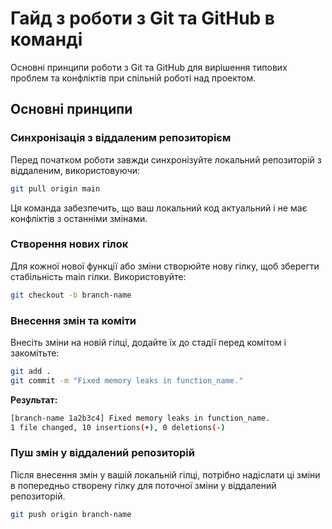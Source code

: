 # Гайд з роботи з Git та GitHub в команді

Основні принципи роботи з Git та GitHub для вирішення типових проблем
та конфліктів при спільній роботі над проектом.

## Основні принципи 

### Синхронізація з віддаленим репозиторієм
Перед початком роботи завжди синхронізуйте локальний репозиторій з віддаленим,
використовуючи:

```bash
git pull origin main
```

Ця команда забезпечить, що ваш локальний код актуальний і не має конфліктів
з останніми змінами.

### Створення нових гілок

Для кожної нової функції або зміни створюйте нову гілку, 
щоб зберегти стабільність main гілки. Використовуйте:

```bash
git checkout -b branch-name
```
### Внесення змін та коміти

Внесіть зміни на новій гілці, додайте їх до стадії перед комітом і закомітьте:

```bash
git add .
git commit -m "Fixed memory leaks in function_name."
```

**Результат:**

```bash
[branch-name 1a2b3c4] Fixed memory leaks in function_name.
1 file changed, 10 insertions(+), 0 deletions(-)
```

### Пуш змін у віддалений репозиторій
Після внесення змін у вашій локальній гілці, потрібно надіслати ці зміни 
в попередньо створену гілку для поточної зміни у віддалений репозиторій.

```bash
git push origin branch-name
```

